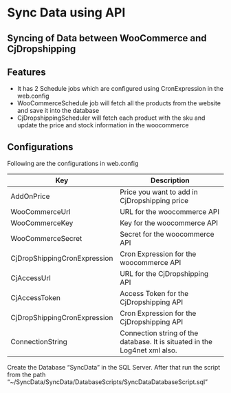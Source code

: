 <h1 class="code-line" data-line-start=0 data-line-end=1><a id="Sync_Data_using_API_0"></a>Sync Data using API</h1>
<h2 class="code-line" data-line-start=1 data-line-end=2><a id="Syncing_of_Data_between_WooCommerce_and_CjDropshipping_1"></a>Syncing of Data between WooCommerce and CjDropshipping</h2>
<h2 class="code-line" data-line-start=4 data-line-end=5><a id="Features_4"></a>Features</h2>
<ul>
<li class="has-line-data" data-line-start="6" data-line-end="7">It has 2 Schedule jobs which are configured using CronExpression in the web.config</li>
<li class="has-line-data" data-line-start="7" data-line-end="8">WooCommerceSchedule job will fetch all the products from the website and save it into the database</li>
<li class="has-line-data" data-line-start="8" data-line-end="10">CjDropshippingScheduler will fetch each product with the sku and update the price and stock information in the woocommerce</li>
</ul>
<h2 class="code-line" data-line-start=10 data-line-end=11><a id="Configurations_10"></a>Configurations</h2>
<p class="has-line-data" data-line-start="12" data-line-end="13">Following are the configurations in web.config</p>
<table class="table table-striped table-bordered">
<thead>
<tr>
<th>Key</th>
<th>Description</th>
</tr>
</thead>
<tbody>
<tr>
<td>AddOnPrice</td>
<td>Price you want to add in CjDropshipping price</td>
</tr>
<tr>
<td>WooCommerceUrl</td>
<td>URL for the woocommerce API</td>
</tr>
<tr>
<td>WooCommerceKey</td>
<td>Key for the woocommerce API</td>
</tr>
<tr>
<td>WooCommerceSecret</td>
<td>Secret for the woocommerce API</td>
</tr>
<tr>
<td>CjDropShippingCronExpression</td>
<td>Cron Expression for the woocommerce API</td>
</tr>
<tr>
<td>CjAccessUrl</td>
<td>URL for the CjDropshipping API</td>
</tr>
<tr>
<td>CjAccessToken</td>
<td>Access Token for the CjDropshipping API</td>
</tr>
<tr>
<td>CjDropShippingCronExpression</td>
<td>Cron Expression for the CjDropshipping API</td>
</tr>
<tr>
<td>ConnectionString</td>
<td>Connection string of the database. It is situated in the Log4net xml also.</td>
</tr>
</tbody>
</table>
<p class="has-line-data" data-line-start="26" data-line-end="27">Create the Database “SyncData” in the SQL Server. After that run the script from the path “~/SyncData/SyncData/DatabaseScripts/SyncDataDatabaseScript.sql”</p>

</body></html>
